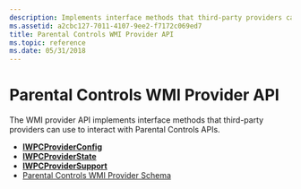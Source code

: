 ```yaml
---
description: Implements interface methods that third-party providers can use to interact with Parental Controls APIs.
ms.assetid: a2cbc127-7011-4107-9ee2-f7172c069ed7
title: Parental Controls WMI Provider API
ms.topic: reference
ms.date: 05/31/2018
---
```


# Parental Controls WMI Provider API

The WMI provider API implements interface methods that third-party providers can use to interact with Parental Controls APIs.

-   [**IWPCProviderConfig**](/windows/desktop/api/Wpcapi/nn-wpcapi-iwpcproviderconfig)
-   [**IWPCProviderState**](/windows/desktop/api/Wpcapi/nn-wpcapi-iwpcproviderstate)
-   [**IWPCProviderSupport**](/windows/desktop/api/Wpcapi/nn-wpcapi-iwpcprovidersupport)
-   [Parental Controls WMI Provider Schema](parental-controls-wmi-provider-schema.md)

 

 



